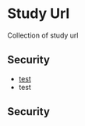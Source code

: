 # Study Url
Collection of study url


## Security
+ <a href="google.com">test </a>
+ test



## Security
